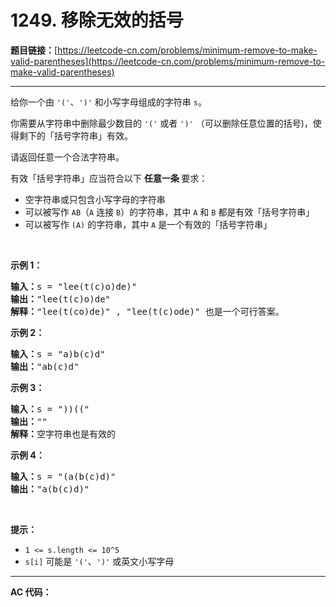 # 1249. 移除无效的括号

**题目链接：**[https://leetcode-cn.com/problems/minimum-remove-to-make-valid-parentheses](https://leetcode-cn.com/problems/minimum-remove-to-make-valid-parentheses)

---

<div class="content__1Y2H">
 <div class="notranslate">
  <p>给你一个由 <code>'('</code>、<code>')'</code> 和小写字母组成的字符串 <code>s</code>。</p> 
  <p>你需要从字符串中删除最少数目的 <code>'('</code> 或者 <code>')'</code>&nbsp;（可以删除任意位置的括号)，使得剩下的「括号字符串」有效。</p> 
  <p>请返回任意一个合法字符串。</p> 
  <p>有效「括号字符串」应当符合以下&nbsp;<strong>任意一条&nbsp;</strong>要求：</p> 
  <ul> 
   <li>空字符串或只包含小写字母的字符串</li> 
   <li>可以被写作&nbsp;<code>AB</code>（<code>A</code>&nbsp;连接&nbsp;<code>B</code>）的字符串，其中&nbsp;<code>A</code>&nbsp;和&nbsp;<code>B</code>&nbsp;都是有效「括号字符串」</li> 
   <li>可以被写作&nbsp;<code>(A)</code>&nbsp;的字符串，其中&nbsp;<code>A</code>&nbsp;是一个有效的「括号字符串」</li> 
  </ul> 
  <p>&nbsp;</p> 
  <p><strong>示例 1：</strong></p> 
  <pre class="language-text"><strong>输入：</strong>s = "lee(t(c)o)de)"
<strong>输出：</strong>"lee(t(c)o)de"
<strong>解释：</strong>"lee(t(co)de)" , "lee(t(c)ode)" 也是一个可行答案。
</pre> 
  <p><strong>示例 2：</strong></p> 
  <pre class="language-text"><strong>输入：</strong>s = "a)b(c)d"
<strong>输出：</strong>"ab(c)d"
</pre> 
  <p><strong>示例 3：</strong></p> 
  <pre class="language-text"><strong>输入：</strong>s = "))(("
<strong>输出：</strong>""
<strong>解释：</strong>空字符串也是有效的
</pre> 
  <p><strong>示例 4：</strong></p> 
  <pre class="language-text"><strong>输入：</strong>s = "(a(b(c)d)"
<strong>输出：</strong>"a(b(c)d)"
</pre> 
  <p>&nbsp;</p> 
  <p><strong>提示：</strong></p> 
  <ul> 
   <li><code>1 &lt;= s.length &lt;= 10^5</code></li> 
   <li><code>s[i]</code>&nbsp;可能是&nbsp;<code>'('</code>、<code>')'</code>&nbsp;或英文小写字母</li> 
  </ul> 
 </div>
</div>

---

**AC 代码：**

```java

```